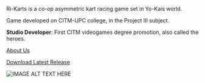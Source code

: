 
Ri-Karts is a co-op asymmetric kart racing game set in Yo-Kais world. 

Game developed on CITM-UPC college, in the Project III subject.

**Studio Developer**: First CITM videogames degree promotion, also called the heroes.

[About Us](about_us.md)

<dl>
  <a href="https://github.com/CITMProject3/Project3/releases/download/G1.0.2/Ri-Karts.G1.0.2.zip" class="btn">Download Latest Release</a>
</dl>

![IMAGE ALT TEXT HERE](https://cdnb.artstation.com/p/assets/images/images/005/283/511/large/marti-pinos-melo-portrait-oni-4-4.jpg)

